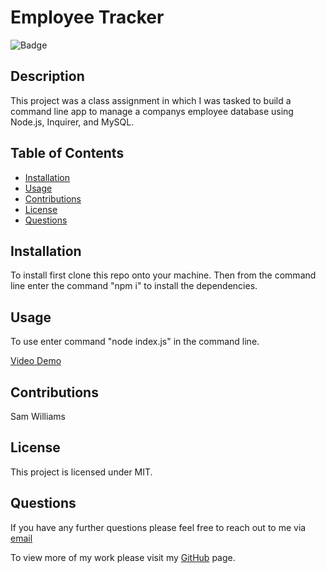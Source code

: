 # Employee Tracker
  
  ![Badge](https://img.shields.io/badge/licence-MIT-green)

  ## Description
  This project was a class assignment in which I was tasked to build a command line app to manage a companys employee database using Node.js, Inquirer, and MySQL. 

  ## Table of Contents
  * [Installation](#installation)
  * [Usage](#usage)
  * [Contributions](#contributions)
  * [License](#license)
  * [Questions](#questions)

  ## Installation
  To install first clone this repo onto your machine. Then from the command line enter the command "npm i" to install the dependencies.

  ## Usage 
  To use enter command "node index.js" in the command line.

  [Video Demo](https://drive.google.com/file/d/1hPyTmOgGaGqMfG0M-lZDvmdwQnm6TprE/view)

  ## Contributions
  Sam Williams

  
  ## License 
  This project is licensed under MIT.


  ## Questions
  If you have any further questions please feel free to reach out to me via [email](mailto:samwilliams281@gmail.com)
  
  To view more of my work please visit my [GitHub](https://github.com/samw281) page.